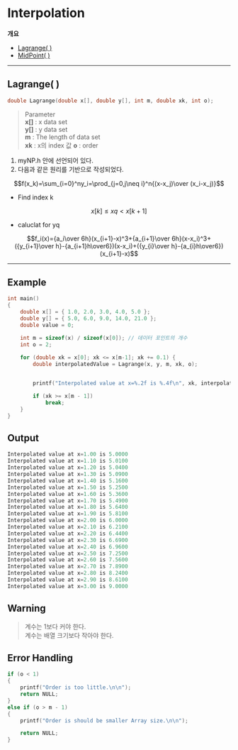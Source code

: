 # Interpolation<br>

**개요**<br>
* [Lagrange( )]()<br>
* [MidPoint( )]()<br>



<hr>

## Lagrange( )<br>

```c
double Lagrange(double x[], double y[], int m, double xk, int o);
```
>Parameter<br>
**x[]** : x data set <br>
**y[]** : y data set <br>
**m** : The length of data set <br>
**xk** : x의 index 값
**o** : order

1. myNP.h 안에 선언되어 있다.
2. 다음과 같은 원리를 기반으로 작성되었다.<br>

$$f(x_k)=\sum_{i=0}^ny_i=\prod_{j=0,j\neq i}^n{(x-x_j)\over (x_i-x_j)}$$

* Find index k

$$x[k] \leq xq < x[k+1]$$

* caluclat for yq

$$f_i(x)={a_i\over 6h}(x_{i+1}-x)^3+{a_{i+1}\over 6h}(x-x_i)^3+({y_{i+1}\over h}-{a_{i+1}h\over6})(x-x_i)+({y_{i}\over h}-{a_{i}h\over6})(x_{i+1}-x)$$

<hr>

## Example <br>
```c++
int main()
{
    double x[] = { 1.0, 2.0, 3.0, 4.0, 5.0 };
    double y[] = { 5.0, 6.0, 9.0, 14.0, 21.0 };
    double value = 0; 

    int m = sizeof(x) / sizeof(x[0]); // 데이터 포인트의 개수
    int o = 2;
 
    for (double xk = x[0]; xk <= x[m-1]; xk += 0.1) {
        double interpolatedValue = Lagrange(x, y, m, xk, o);


        printf("Interpolated value at x=%.2f is %.4f\n", xk, interpolatedValue);

        if (xk >= x[m - 1])
            break;
    }
}
```

## Output <br>
```c
Interpolated value at x=1.00 is 5.0000
Interpolated value at x=1.10 is 5.0100
Interpolated value at x=1.20 is 5.0400
Interpolated value at x=1.30 is 5.0900
Interpolated value at x=1.40 is 5.1600
Interpolated value at x=1.50 is 5.2500
Interpolated value at x=1.60 is 5.3600
Interpolated value at x=1.70 is 5.4900
Interpolated value at x=1.80 is 5.6400
Interpolated value at x=1.90 is 5.8100
Interpolated value at x=2.00 is 6.0000
Interpolated value at x=2.10 is 6.2100
Interpolated value at x=2.20 is 6.4400
Interpolated value at x=2.30 is 6.6900
Interpolated value at x=2.40 is 6.9600
Interpolated value at x=2.50 is 7.2500
Interpolated value at x=2.60 is 7.5600
Interpolated value at x=2.70 is 7.8900
Interpolated value at x=2.80 is 8.2400
Interpolated value at x=2.90 is 8.6100
Interpolated value at x=3.00 is 9.0000
```

## Warning
>계수는 1보다 커야 한다.<br>
계수는 배열 크기보다 작아야 한다.

## Error Handling
```c
if (o < 1)
{
	printf("Order is too little.\n\n");
    return NULL;
}
else if (o > m - 1)
{
	printf("Order is should be smaller Array size.\n\n");

	return NULL;
}
```
<br>


